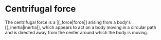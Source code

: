 # Centrifugal force
The centrifugal force is a [[_force|force]] arising from a body's [[_inertia|inertia]], which appears to act on a body moving in a circular path and is directed away from the center around which the body is moving.
